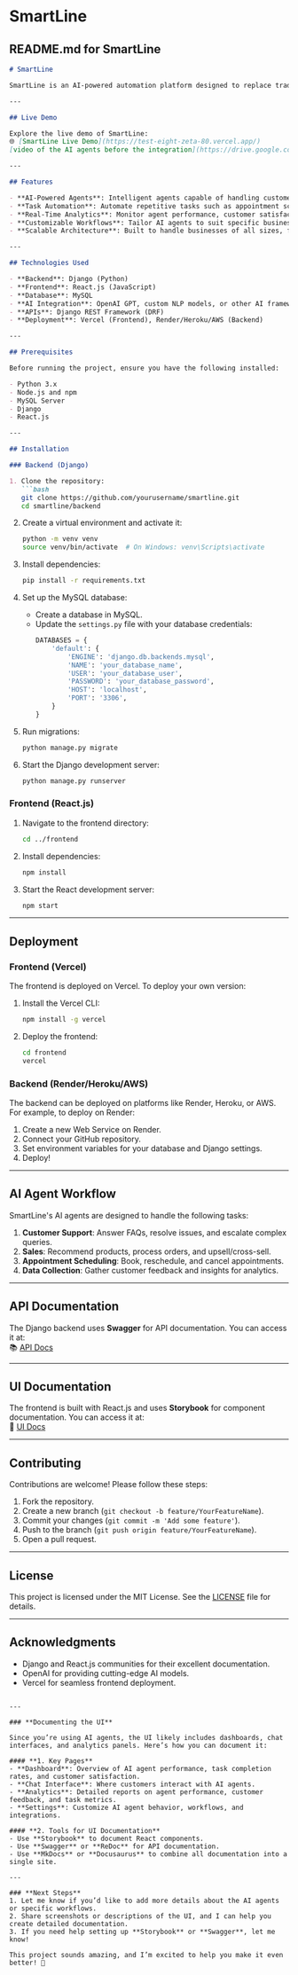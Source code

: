 # **SmartLine**

## **README.md for SmartLine**

```markdown
# SmartLine

SmartLine is an AI-powered automation platform designed to replace traditional human call center agents with intelligent AI agents. These agents can handle a wide range of business tasks, including customer support, sales, appointment scheduling, and more. Built with **Django** (backend), **React.js** (frontend), and **MySQL** (database), SmartLine is a scalable and efficient solution for businesses looking to automate their operations.

---

## Live Demo

Explore the live demo of SmartLine:  
🌐 [SmartLine Live Demo](https://test-eight-zeta-80.vercel.app/)
[video of the AI agents before the integration](https://drive.google.com/file/d/1laPzp-da437sSdDf62HsXd2tCMaSi42J/view?usp=sharing)

---

## Features

- **AI-Powered Agents**: Intelligent agents capable of handling customer interactions, sales, and support tasks.
- **Task Automation**: Automate repetitive tasks such as appointment scheduling, order tracking, and FAQs.
- **Real-Time Analytics**: Monitor agent performance, customer satisfaction, and task completion rates.
- **Customizable Workflows**: Tailor AI agents to suit specific business needs.
- **Scalable Architecture**: Built to handle businesses of all sizes, from startups to enterprises.

---

## Technologies Used

- **Backend**: Django (Python)
- **Frontend**: React.js (JavaScript)
- **Database**: MySQL
- **AI Integration**: OpenAI GPT, custom NLP models, or other AI frameworks
- **APIs**: Django REST Framework (DRF)
- **Deployment**: Vercel (Frontend), Render/Heroku/AWS (Backend)

---

## Prerequisites

Before running the project, ensure you have the following installed:

- Python 3.x
- Node.js and npm
- MySQL Server
- Django
- React.js

---

## Installation

### Backend (Django)

1. Clone the repository:
   ```bash
   git clone https://github.com/yourusername/smartline.git
   cd smartline/backend
   ```

2. Create a virtual environment and activate it:
   ```bash
   python -m venv venv
   source venv/bin/activate  # On Windows: venv\Scripts\activate
   ```

3. Install dependencies:
   ```bash
   pip install -r requirements.txt
   ```

4. Set up the MySQL database:
   - Create a database in MySQL.
   - Update the `settings.py` file with your database credentials:
     ```python
     DATABASES = {
         'default': {
             'ENGINE': 'django.db.backends.mysql',
             'NAME': 'your_database_name',
             'USER': 'your_database_user',
             'PASSWORD': 'your_database_password',
             'HOST': 'localhost',
             'PORT': '3306',
         }
     }
     ```

5. Run migrations:
   ```bash
   python manage.py migrate
   ```

6. Start the Django development server:
   ```bash
   python manage.py runserver
   ```

### Frontend (React.js)

1. Navigate to the frontend directory:
   ```bash
   cd ../frontend
   ```

2. Install dependencies:
   ```bash
   npm install
   ```

3. Start the React development server:
   ```bash
   npm start
   ```

---

## Deployment

### Frontend (Vercel)
The frontend is deployed on Vercel. To deploy your own version:
1. Install the Vercel CLI:
   ```bash
   npm install -g vercel
   ```
2. Deploy the frontend:
   ```bash
   cd frontend
   vercel
   ```

### Backend (Render/Heroku/AWS)
The backend can be deployed on platforms like Render, Heroku, or AWS. For example, to deploy on Render:
1. Create a new Web Service on Render.
2. Connect your GitHub repository.
3. Set environment variables for your database and Django settings.
4. Deploy!

---

## AI Agent Workflow

SmartLine's AI agents are designed to handle the following tasks:
1. **Customer Support**: Answer FAQs, resolve issues, and escalate complex queries.
2. **Sales**: Recommend products, process orders, and upsell/cross-sell.
3. **Appointment Scheduling**: Book, reschedule, and cancel appointments.
4. **Data Collection**: Gather customer feedback and insights for analytics.

---

## API Documentation

The Django backend uses **Swagger** for API documentation. You can access it at:  
📚 [API Docs](https://your-backend-url/swagger/)

---

## UI Documentation

The frontend is built with React.js and uses **Storybook** for component documentation. You can access it at:  
🎨 [UI Docs](https://your-frontend-url/storybook/)

---

## Contributing

Contributions are welcome! Please follow these steps:

1. Fork the repository.
2. Create a new branch (`git checkout -b feature/YourFeatureName`).
3. Commit your changes (`git commit -m 'Add some feature'`).
4. Push to the branch (`git push origin feature/YourFeatureName`).
5. Open a pull request.

---

## License

This project is licensed under the MIT License. See the [LICENSE](LICENSE) file for details.

---

## Acknowledgments

- Django and React.js communities for their excellent documentation.
- OpenAI for providing cutting-edge AI models.
- Vercel for seamless frontend deployment.
```

---

### **Documenting the UI**

Since you’re using AI agents, the UI likely includes dashboards, chat interfaces, and analytics panels. Here’s how you can document it:

#### **1. Key Pages**
- **Dashboard**: Overview of AI agent performance, task completion rates, and customer satisfaction.
- **Chat Interface**: Where customers interact with AI agents.
- **Analytics**: Detailed reports on agent performance, customer feedback, and task metrics.
- **Settings**: Customize AI agent behavior, workflows, and integrations.

#### **2. Tools for UI Documentation**
- Use **Storybook** to document React components.
- Use **Swagger** or **ReDoc** for API documentation.
- Use **MkDocs** or **Docusaurus** to combine all documentation into a single site.

---

### **Next Steps**
1. Let me know if you’d like to add more details about the AI agents or specific workflows.
2. Share screenshots or descriptions of the UI, and I can help you create detailed documentation.
3. If you need help setting up **Storybook** or **Swagger**, let me know!

This project sounds amazing, and I’m excited to help you make it even better! 🚀
